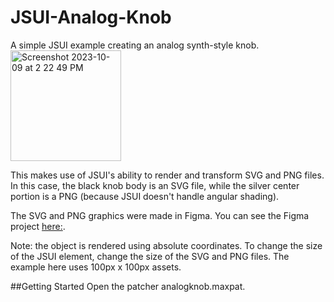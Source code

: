 # JSUI-Analog-Knob
A simple JSUI example creating an analog synth-style knob.
<img width="177" alt="Screenshot 2023-10-09 at 2 22 49 PM" src="https://github.com/pdmeyer/JSUI-Analog-Knob/assets/44841504/46dca171-25c6-477e-89f9-30393108acca">

This makes use of JSUI's ability to render and transform SVG and PNG files. In this case, the black knob body is an SVG file, while the silver center portion is a PNG (because JSUI doesn't handle angular shading).

The SVG and PNG graphics were made in Figma. You can see the Figma project [here:](https://www.figma.com/file/WyGINS15cVnWcbaubDGnpZ/Analog-Knobs?type=design&node-id=0%3A1&mode=design&t=GlLDuPAYWd6A32hI-1).

Note: the object is rendered using absolute coordinates. To change the size of the JSUI element, change the size of the SVG and PNG files. The example here uses 100px x 100px assets.

##Getting Started
Open the patcher analogknob.maxpat.
